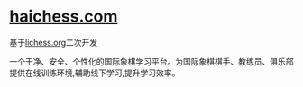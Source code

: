 [haichess.com](https://haichess.com)
==================================

基于[lichess.org](https://lichess.org)二次开发

一个干净、安全、个性化的国际象棋学习平台。为国际象棋棋手、教练员、俱乐部提供在线训练环境,辅助线下学习,提升学习效率。
